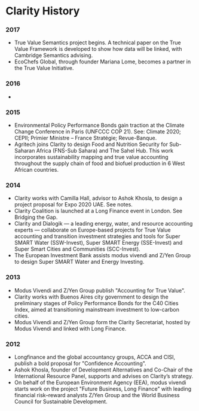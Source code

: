 # Clarity History

### 2017

* True Value Semantics project begins. A technical paper on the True Value Framework is developed to show how data will be linked, with Cambridge Semantics advising.
* EcoChefs Global, through founder Mariana Lome, becomes a partner in the True Value Initiative.

### 2016

* 

### 2015

* Environmental Policy Performance Bonds gain traction at the Climate Change Conference in Paris \(UNFCCC COP 21\). See: Climate 2020; CEPII; Primier Ministre – France Stratégie; Revue-Banque.
* Agritech joins Clarity to design Food and Nutrition Security for Sub-Saharan Africa \(FNS-Sub Sahara\) and The Sahel Hub. This work incorporates sustainability mapping and true value accounting throughout the supply chain of food and biofuel production in 6 West African countries.

### 2014

* Clarity works with Camilla Hall, advisor to Ashok Khosla, to design a project proposal for Expo 2020 UAE. See notes.
* Clarity Coalition is launched at a Long Finance event in London. See Bridging the Gap.
* Clarity and Dialogik — a leading energy, water, and resource accounting experts — collaborate on Europe-based projects for True Value accounting and transition investment strategies and tools for Super SMART Water \(SSW-Invest\), Super SMART Energy \(SSE-Invest\) and Super Smart Cities and Communities \(SCC-Invest\).
* The European Investment Bank assists modus vivendi and Z/Yen Group to design Super SMART Water and Energy Investing.

### 2013

* Modus Vivendi and Z/Yen Group publish "Accounting for True Value".
* Clarity works with Buenos Aires city government to design the preliminary stages of Policy Performance Bonds for the C40 Cities Index, aimed at transitioning mainstream investment to low-carbon cities.
* Modus Vivendi and Z/Yen Group form the Clarity Secretariat, hosted by Modus Vivendi and linked with Long Finance.

### 2012

* Longfinance and the global accountancy groups, ACCA and CISI, publish a bold proposal for "Confidence Accounting".
* Ashok Khosla, founder of Development Alternatives and Co-Chair of the International Resource Panel,  supports and advises on Clarity’s strategy.
* On behalf of the European Environment Agency \(EEA\), modus vivendi starts work on the project "Future Business, Long Finance" with leading financial risk–reward analysts Z/Yen Group and the World Business Council for Sustainable Development.



